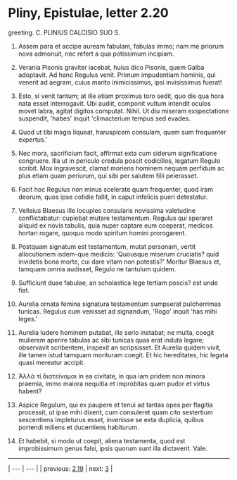 # Pliny, Epistulae, letter 2.20

greeting. C. PLINIUS CALCISIO SUO S.



1. Assem para et accipe auream fabulam, fabulas immo; nam me priorum nova admonuit, nec refert a qua potissimum incipiam.



2. Verania Pisonis graviter iacebat, huius dico Pisonis, quem Galba adoptavit. Ad hanc Regulus venit. Primum impudentiam hominis, qui venerit ad aegram, cuius marito inimicissimus, ipsi invisissimus fuerat!



3. Esto, si venit tantum; at ille etiam proximus toro sedit, quo die qua hora nata esset interrogavit. Ubi audiit, componit vultum intendit oculos movet labra, agitat digitos computat. Nihil. Ut diu miseram exspectatione suspendit, 'habes' inquit 'climacterium tempus sed evades.



4. Quod ut tibi magis liqueat, haruspicem consulam, quem sum frequenter expertus.'



5. Nec mora, sacrificium facit, affirmat exta cum siderum significatione congruere. Illa ut in periculo credula poscit codicillos, legatum Regulo scribit. Mox ingravescit, clamat moriens hominem nequam perfidum ac plus etiam quam periurum, qui sibi per salutem filii peierasset.



6. Facit hoc Regulus non minus scelerate quam frequenter, quod iram deorum, quos ipse cotidie fallit, in caput infelicis pueri detestatur.



7. Velleius Blaesus ille locuples consularis novissima valetudine conflictabatur: cupiebat mutare testamentum. Regulus qui speraret aliquid ex novis tabulis, quia nuper captare eum coeperat, medicos hortari rogare, quoquo modo spiritum homini prorogarent.



8. Postquam signatum est testamentum, mutat personam, vertit allocutionem isdem-que medicis: 'Quousque miserum cruciatis? quid invidetis bona morte, cui dare vitam non potestis?' Moritur Blaesus et, tamquam omnia audisset, Regulo ne tantulum quidem.



9. Sufficiunt duae fabulae, an scholastica lege tertiam poscis? est unde fiat.



10. Aurelia ornata femina signatura testamentum sumpserat pulcherrimas tunicas. Regulus cum venisset ad signandum, 'Rogo' inquit 'has mihi leges.'



11. Aurelia ludere hominem putabat, ille serio instabat; ne multa, coegit mulierem aperire tabulas ac sibi tunicas quas erat induta legare; observavit scribentem, inspexit an scripsisset. Et Aurelia quidem vivit, ille tamen istud tamquam morituram coegit. Et hic hereditates, hic legata quasi mereatur accipit.



12. Ἀλλὰ τί διατείνομαι in ea civitate, in qua iam pridem non minora praemia, immo maiora nequitia et improbitas quam pudor et virtus habent?



13. Aspice Regulum, qui ex paupere et tenui ad tantas opes per flagitia processit, ut ipse mihi dixerit, cum consuleret quam cito sestertium sescentiens impleturus esset, invenisse se exta duplicia, quibus portendi miliens et ducentiens habiturum.



14. Et habebit, si modo ut coepit, aliena testamenta, quod est improbissimum genus falsi, ipsis quorum sunt illa dictaverit. Vale.



---

| --- | --- |
| previous: [2.19](../2.19/) | next: [3](../3/) |